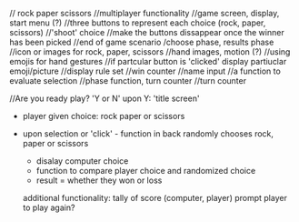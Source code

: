 // rock paper scissors
//multiplayer functionality
//game screen, display, start menu (?)
//three buttons to represent each choice (rock, paper, scissors)
//'shoot' choice
//make the buttons dissappear once the winner has been picked
//end of game scenario
/choose phase, results phase
//icon or images for rock, paper, scissors
//hand images, motion (?)
//using emojis for hand gestures
//if partcular button is 'clicked' display partiuclar emoji/picture
//display rule set
//win counter
//name input
//a function to evaluate selection
//phase function, turn counter
//turn counter




//Are you ready play? 'Y or N'
 upon Y: 
 'title screen'
 + player given choice: rock paper or scissors
 + upon selection or 'click' - function in back randomly chooses rock, paper or scissors
    + disalay computer choice
    + function to compare player choice and randomized choice
    + result = whether they won or loss

    additional functionality:
    tally of score (computer, player)
    prompt player to play again?